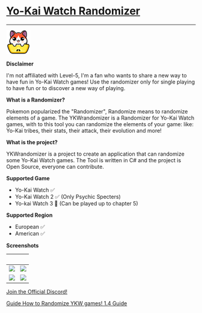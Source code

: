 # [Yo-Kai Watch Randomizer](https://github.com/Tiniifan/YKWrandomizer/releases/tag/1.1.0.0)
___________________________________________________________________________

<img src="https://github.com/Tiniifan/YKWrandomizer/blob/main/YKWrandomizer/Icon.png" width="64" height="64">

**Disclaimer**

I'm not affiliated with Level-5, I'm a fan who wants to share a new way to have fun in Yo-Kai Watch games!
Use the randomizer only for single playing to have fun or to discover a new way of playing.

**What is a Randomizer?**

Pokemon popularized the "Randomizer", Randomize means to randomize elements of a game.
The YKWrandomizer is a Randomizer for Yo-Kai Watch games, with to this tool you can randomize the elements of your game:
like: Yo-Kai tribes, their stats, their attack, their evolution and more!

**What is the project?**

YKWrandomizer is a project to create an application that can randomize some Yo-Kai Watch games.
The Tool is written in C# and the project is Open Source, everyone can contribute.

**Supported Game**
- Yo-Kai Watch ✅
- Yo-Kai Watch 2 ✅ (Only Psychic Specters)
- Yo-kai Watch 3 🚧 (Can be played up to chapter 5)

**Supported Region**
- European ✅
- American ✅

**Screenshots**

ㅤ | ㅤ
:-------------------------:|:------------------------:
![](https://i.imgur.com/1e6P844.png) |  ![](https://imgur.com/pXfFPHI.png)
![](https://media.discordapp.net/attachments/1087091821995360327/1115248584674254879/image.png)  |  ![](https://media.discordapp.net/attachments/1087091821995360327/1115252996796850186/image.png)

[Join the Official Discord!](https://discord.gg/3wKp5ZxA9N)

[Guide How to Randomize YKW games! 1.4 Guide](https://github.com/Tiniifan/YKWrandomizer/wiki)
